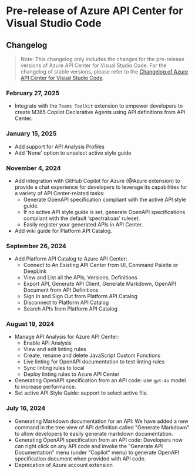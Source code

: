 # Pre-release of Azure API Center for Visual Studio Code
## Changelog

> Note: This changelog only includes the changes for the pre-release versions of Azure API Center for Visual Studio Code. For the changelog of stable versions, please refer to the [Changelog of Azure API Center for Visual Studio Code](https://github.com/microsoft/vscode-azureapicenter/blob/main/CHANGELOG.md).

### February 27, 2025
* Integrate with the `Teams Toolkit` extension to empower developers to create M365 Copilot Declarative Agents using API definitions from API Center.

### January 15, 2025
* Add support for API Analysis Profiles
* Add 'None' option to unselect active style guide

### November 4, 2024
* Add integration with GitHub Copilot for Azure (@Azure extension) to provide a chat experience for developers to leverage its capabilities for a variety of API Center-related tasks:
    * Generate OpenAPI specification compliant with the active API style guide.
    * If no active API style guide is set, generate OpenAPI specifications compliant with the default ‘spectral:oas’ ruleset.
    * Easily register your generated APIs in API Center.
* Add wiki guide for Platform API Catalog.

### September 26, 2024
* Add Platform API Catalog to Azure API Center:
    * Connect to An Existing API Center from UI, Command Palette or DeepLink
    * View and List all the APIs, Versions, Definitions
    * Export API, Generate API Client, Generate Markdown, OpenAPI Document from API Definitions
    * Sign In and Sign Out from Platform API Catalog
    * Disconnect to Platform API Catalog
    * Search APIs from Platform API Catalog

### August 19, 2024

* Manage API Analysis for Azure API Center:
    * Enable API Analysis
    * View and edit linting rules
    * Create, rename and delete JavaScript Custom Functions
    * Live linting for OpenAPI documentation to test linting rules
    * Sync linting rules to local
    * Deploy linting rules to Azure API Center
* Generating OpenAPI specification from an API code: use `gpt-4o` model to increase performance.
* Set active API Style Guide: support to select active file.

### July 16, 2024

* Generating Markdown documentation for an API: We have added a new command in the tree view of API definition called "Generate Markdown" to allow developers to easily generate markdown documentation.
* Generating OpenAPI specification from an API code: Developers now can right click on any API code and invoke the "Generate API Documentation" menu (under "Copilot" menu) to generate OpenAPI specification document when provided with API code.
* Deprecation of Azure account extension
